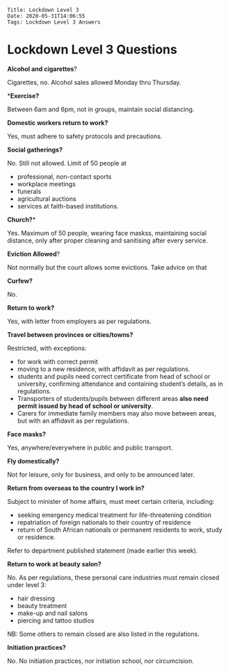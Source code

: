     Title: Lockdown Level 3
    Date: 2020-05-31T14:06:55
    Tags: Lockdown Level 3 Answers

# Lockdown Level 3 Questions

**Alcohol and cigarettes**?

Cigarettes, no. Alcohol sales allowed Monday thru Thursday.

***Exercise?**

Between 6am and 6pm, not in groups, maintain social distancing.

**Domestic workers return to work?**

Yes, must adhere to safety protocols and precautions. 

**Social gatherings?**

No. Still not allowed. Limit of 50 people at

+ professional, non-contact sports
+ workplace meetings
+ funerals
+ agricultural auctions
+ services at faith-based institutions.

<!-- more -->

**Church?***

Yes. Maximum of 50 people, wearing face maskss, maintaining social distance, only after proper cleaning and sanitising after every service.

**Eviction Allowed**?

Not normally but the court allows some evictions. Take advice on that

**Curfew?**

No. 

**Return to work?**

Yes, with letter from employers as per regulations.

**Travel between provinces or cities/towns?**

Restricted, with exceptions:

+ for work with correct permit
+ moving to a new residence, with affidavit as per regulations.
+ students and pupils need correct certificate from head of school or university, confirming attendance and containing student’s details, as in regulations.
+ Transporters of students/pupils between different areas **also need permit issued by head of school or university**.
+  Carers for immediate family members may also move between areas, but with an affidavit as per regulations.

**Face masks?**

Yes, anywhere/everywhere in public and public transport.

**Fly domestically?**

Not for leisure, only for business, and only to be announced later.

**Return from overseas to the country I work in?**

Subject to minister of home affairs, must meet certain criteria, including:

+ seeking emergency medical treatment for life-threatening condition
+ repatriation of foreign nationals to their country of residence
+ return of South African nationals or permanent residents to work, study or residence.

Refer to department published statement (made earlier this week).

**Return to work at beauty salon?**

No. As per regulations, these personal care industries must remain closed under level 3:

+ hair dressing
+ beauty treatment
+ make-up and nail salons
+ piercing and tattoo studios

NB: Some others to remain closed are also listed in the regulations.

**Initiation practices?**

No. No initiation practices, nor initiation school, nor circumcision.


